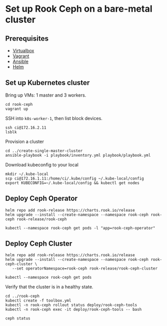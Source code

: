 # Set up Rook Ceph on a bare-metal cluster

## Prerequisites
* [Virtualbox](https://www.virtualbox.org/)
* [Vagrant](https://www.vagrantup.com/)
* [Ansible](https://www.ansible.com/)
* [Helm](https://helm.sh/)

## Set up Kubernetes cluster
Bring up VMs: 1 master and 3 workers.
```shell
cd rook-ceph
vagrant up
```

SSH into `k8s-worker-1`, then list block devices.
```shell
ssh ci@172.16.2.11
lsblk
```

Provision a cluster
```shell
cd ../create-single-master-cluster
ansible-playbook -i playbook/inventory.yml playbook/playbook.yml
```

Download kubeconfig to  your local
```shell
mkdir ~/.kube-local
scp ci@172.16.1.11:/home/ci/.kube/config ~/.kube-local/config
export KUBECONFIG=~/.kube-local/config && kubectl get nodes
```

## Deploy Ceph Operator
```shell
helm repo add rook-release https://charts.rook.io/release
helm upgrade --install --create-namespace --namespace rook-ceph rook-ceph rook-release/rook-ceph
```

```shell
kubectl --namespace rook-ceph get pods -l "app=rook-ceph-operator"
```

## Deploy Ceph Cluster
```shell
helm repo add rook-release https://charts.rook.io/release
helm upgrade --install --create-namespace --namespace rook-ceph rook-ceph-cluster \
   --set operatorNamespace=rook-ceph rook-release/rook-ceph-cluster
```

```shell
kubectl --namespace rook-ceph get pods
```

Verify that the cluster is in a healthy state.
```shell
cd ../rook-ceph
kubectl create -f toolbox.yml
kubectl -n rook-ceph rollout status deploy/rook-ceph-tools
kubectl -n rook-ceph exec -it deploy/rook-ceph-tools -- bash
```

```shell
ceph status
```
